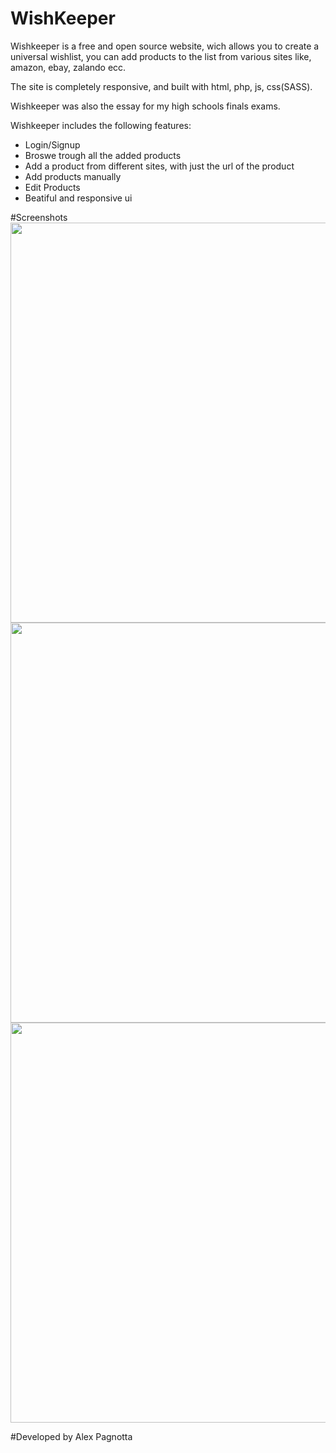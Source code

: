 # WishKeeper

Wishkeeper is a free and open source website, wich allows you to create a universal wishlist, you can add products to the list from various sites like, amazon, ebay, zalando ecc.

The site is completely responsive, and built with html, php, js, css(SASS).

Wishkeeper was also the essay for my high schools finals exams.

Wishkeeper includes the following features:
* Login/Signup 
* Broswe trough all the added products
* Add a product from different sites, with just the url of the product
* Add products manually
* Edit Products
* Beatiful and responsive ui

#Screenshots
<img src="http://i.imgur.com/oJqENny.png" width="640" heigth="360">
<img src="http://i.imgur.com/rGVsPV3.png" width="640" heigth="360">
<img src="http://i.imgur.com/ye625QY.png" width="640" heigth="360">

#Developed by Alex Pagnotta
